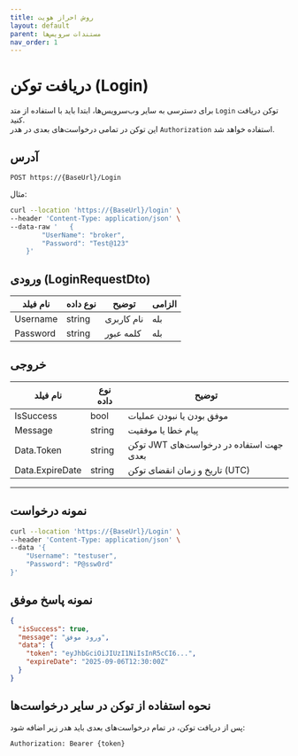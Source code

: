 ```yaml
---
title: روش احراز هویت
layout: default
parent: مستندات سرویس‌ها
nav_order: 1
---
```


# دریافت توکن (Login)

برای دسترسی به سایر وب‌سرویس‌ها، ابتدا باید با استفاده از متد `Login` توکن
دریافت کنید.\
این توکن در تمامی درخواست‌های بعدی در هدر `Authorization` استفاده خواهد
شد.

## آدرس

```
POST https://{BaseUrl}/Login
```

مثال:

```bash
curl --location 'https://{BaseUrl}/login' \
--header 'Content-Type: application/json' \
--data-raw '   {
        "UserName": "broker",
        "Password": "Test@123"
    }'
```

## ورودی (LoginRequestDto)

| نام فیلد | نوع داده | توضیح | الزامی |
| -------- | ------ | ---- | ----------- |
| Username | string |  نام کاربری | بله |
| Password | string |  کلمه عبور  | بله |

## خروجی 

| نام فیلد | نوع داده | توضیح |
| ----- | ---------- | -------- |
| IsSuccess | bool | موفق بودن یا نبودن عملیات |
| Message   | string | پیام خطا یا موفقیت |
| Data.Token | string | توکن JWT جهت استفاده در درخواست‌های بعدی |
| Data.ExpireDate | string | تاریخ و زمان انقضای توکن (UTC) |
  
---

## نمونه درخواست

``` bash
curl --location 'https://{BaseUrl}/Login' \
--header 'Content-Type: application/json' \
--data '{
    "Username": "testuser",
    "Password": "P@ssw0rd"
}'
```

## نمونه پاسخ موفق

``` json
{
  "isSuccess": true,
  "message": "ورود موفق",
  "data": {
    "token": "eyJhbGciOiJIUzI1NiIsInR5cCI6...",
    "expireDate": "2025-09-06T12:30:00Z"
  }
}
```

## نحوه استفاده از توکن در سایر درخواست‌ها

پس از دریافت توکن، در تمام درخواست‌های بعدی باید هدر زیر اضافه شود:

```
Authorization: Bearer {token}
```
